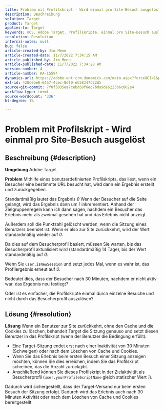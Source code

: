 ```yaml
---
title: Problem mit Profilskript - Wird einmal pro Site-Besuch ausgelöst
description: Beschreibung
solution: Target
product: Target
applies-to: Target
keywords: KCS, Adobe Target, Profilskripte, einmal pro Site-Besuch auslösen, user.isNewSession, user.yourProfileScriptName
resolution: Resolution
internal-notes: null
bug: false
article-created-by: Jim Menn
article-created-date: 11/7/2022 7:34:15 AM
article-published-by: Jim Menn
article-published-date: 11/7/2022 7:34:28 AM
version-number: 4
article-number: KA-15594
dynamics-url: https://adobe-ent.crm.dynamics.com/main.aspx?forceUCI=1&pagetype=entityrecord&etn=knowledgearticle&id=a0637191-6e5e-ed11-9561-6045bd0065f9
exl-id: 428cebe0-6467-4cec-8df0-eb58347c22d5
source-git-commit: 7f0f5035ea7cebd60f6ec7bda9de6225b6c602a4
workflow-type: tm+mt
source-wordcount: '336'
ht-degree: 1%

---
```


# Problem mit Profilskript - Wird einmal pro Site-Besuch ausgelöst

## Beschreibung {#description}


<b>Umgebung</b>
Adobe Target

<b>Problem</b>
Mithilfe eines benutzerdefinierten Profilskripts, das liest, wenn ein Besucher eine bestimmte URL besucht hat, wird dann ein Ergebnis erstellt und zurückgegeben.

Standardmäßig lautet das Ergebnis *0* Wenn der Besucher auf die Seite gelangt, wird das Ergebnis dann um 1 inkrementiert. Anhand der Zielgruppenregeln kann ich dann sagen, nachdem ein Besucher das Erlebnis mehr als zweimal gesehen hat und das Erlebnis nicht anzeigt.



Außerdem soll die Punktzahl gelöscht werden, wenn die Sitzung eines Benutzers beendet ist. Wenn er also zur Site zurückkehrt, wird der Wert standardmäßig wieder auf *0*.

Da dies auf dem Besucherprofil basiert, müssen Sie warten, bis das Besucherprofil aktualisiert wird (standardmäßig 14 Tage), bis der Wert standardmäßig auf *0*.

Wenn Sie `user.isNewSession` und setzt jedes Mal, wenn es wahr ist, das Profilergebnis erneut auf *0*.



Bedeutet dies, dass der Besucher nach 30 Minuten, nachdem er nicht aktiv war, das Ergebnis neu festlegt?

Oder ist es einfacher, die Profilskripte einmal durch einzelne Besuche und nicht durch das Besucherprofil auszulösen?


## Lösung {#resolution}


<b>Lösung</b>
Wenn ein Benutzer zur Site zurückkehrt, ohne den Cache und die Cookies zu löschen, behandelt Target die Sitzung genauso und setzt diesen Benutzer in das Profilskript (wenn der Benutzer die Bedingung erfüllt).

- Eine Target-Sitzung endet erst nach einer Inaktivität von 30 Minuten (Schweigen) oder nach dem Löschen von Cache und Cookies.
- Wenn Sie das Erlebnis beim ersten Besuch einer Sitzung anzeigen möchten, können Sie dies erreichen, indem Sie das Profilskript schreiben, das die Anzahl zurückgibt.
- Anschließend können Sie dieses Profilskript in der Zielaktivität als Besucherprofil (`user.yourProfileScriptName` gleich statischer Wert *1*).


Dadurch wird sichergestellt, dass der Target-Versand nur beim ersten Besuch der Sitzung erfolgt. Dadurch wird das Erlebnis auch nach 30 Minuten Aktivität oder nach dem Löschen von Cache und Cookies bereitgestellt.
